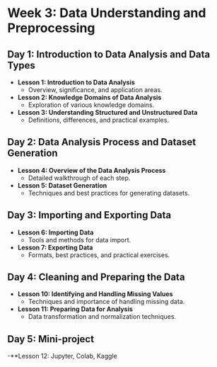 # Week 3: Data Understanding and Preprocessing

## Day 1: Introduction to Data Analysis and Data Types
- **Lesson 1: Introduction to Data Analysis**
  - Overview, significance, and application areas.
- **Lesson 2: Knowledge Domains of Data Analysis**
  - Exploration of various knowledge domains.
- **Lesson 3: Understanding Structured and Unstructured Data**
  - Definitions, differences, and practical examples.

## Day 2: Data Analysis Process and Dataset Generation
- **Lesson 4: Overview of the Data Analysis Process**
  - Detailed walkthrough of each step.
- **Lesson 5: Dataset Generation**
  - Techniques and best practices for generating datasets.

## Day 3: Importing and Exporting Data
- **Lesson 6: Importing Data**
  - Tools and methods for data import.
- **Lesson 7: Exporting Data**
  - Formats, best practices, and practical exercises.

## Day 4: Cleaning and Preparing the Data
- **Lesson 10: Identifying and Handling Missing Values**
  - Techniques and importance of handling missing data.
- **Lesson 11: Preparing Data for Analysis**
  - Data transformation and normalization techniques.

## Day 5: Mini-project
-**Lesson 12: Jupyter, Colab, Kaggle




